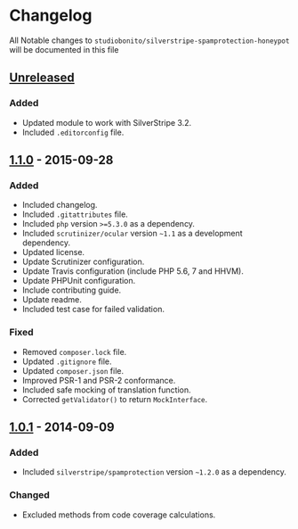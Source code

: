 # Changelog

All Notable changes to `studiobonito/silverstripe-spamprotection-honeypot` will be documented in this file

## [Unreleased]
### Added
- Updated module to work with SilverStripe 3.2.
- Included `.editorconfig` file.

## [1.1.0] - 2015-09-28
### Added
- Included changelog.
- Included `.gitattributes` file.
- Included `php` version `>=5.3.0` as a dependency.
- Included `scrutinizer/ocular` version `~1.1` as a development dependency.
- Updated license.
- Update Scrutinizer configuration.
- Update Travis configuration (include PHP 5.6, 7 and HHVM).
- Update PHPUnit configuration.
- Include contributing guide.
- Update readme.
- Included test case for failed validation.

### Fixed
- Removed `composer.lock` file.
- Updated `.gitignore` file.
- Updated `composer.json` file.
- Improved PSR-1 and PSR-2 conformance.
- Included safe mocking of translation function.
- Corrected `getValidator()` to return `MockInterface`.

## [1.0.1] - 2014-09-09
### Added
- Included `silverstripe/spamprotection` version `~1.2.0` as a dependency.

### Changed
- Excluded methods from code coverage calculations.

[Unreleased]: https://github.com/studiobonito/silverstripe-spamprotection-honeypot/compare/1.1.0...HEAD
[1.1.0]: https://github.com/studiobonito/silverstripe-spamprotection-honeypot/compare/1.0.1...1.1.0
[1.0.1]: https://github.com/studiobonito/silverstripe-spamprotection-honeypot/compare/1.0.0...1.0.1